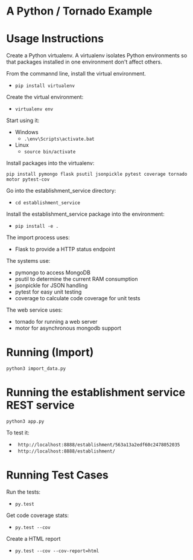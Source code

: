 # A Python / Tornado Example

# Usage Instructions

Create a Python virtualenv. A virtualenv isolates Python environments so that
packages installed in one environment don't affect others.

From the commannd line, install the virtual environment.

 * ```pip install virtualenv```

Create the virtual environment:

 * ```virtualenv env```

Start using it:

 * Windows
   * ```.\env\Scripts\activate.bat```
 * Linux
   * ```source bin/activate```

Install packages into the virtualenv:

```
pip install pymongo flask psutil jsonpickle pytest coverage tornado motor pytest-cov
```

Go into the establishment_service directory:

 * ```cd establishment_service```

Install the establishment_service package into the environment:

 * ```pip install -e .```

The import process uses:
 * Flask to provide a HTTP status endpoint

The systems use:
 * pymongo to access MongoDB
 * psutil to determine the current RAM consumption
 * jsonpickle for JSON handling
 * pytest for easy unit testing
 * coverage to calculate code coverage for unit tests

The web service uses:
 * tornado for running a web server
 * motor for asynchronous mongodb support

# Running (Import)
```
python3 import_data.py
```

# Running the establishment service REST service

```
python3 app.py
```

To test it:

 * ``` http://localhost:8888/establishment/563a13a2edf60c2478052035```
 * ``` http://localhost:8888/establishment/```

# Running Test Cases

Run the tests:

 * ```py.test```

Get code coverage stats:

 * ```py.test --cov```

Create a HTML report

 * ```py.test --cov --cov-report=html```
